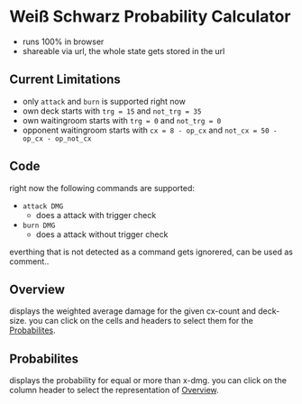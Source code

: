 # Weiß Schwarz Probability Calculator

* runs 100% in browser
* shareable via url, the whole state gets stored in the url

## Current Limitations

* only `attack` and `burn` is supported right now
* own deck starts with `trg = 15` and `not_trg = 35`
* own waitingroom starts with `trg = 0` and `not_trg = 0`
* opponent waitingroom starts with `cx = 8 - op_cx` and `not_cx = 50 - op_cx - op_not_cx`

## Code

right now the following commands are supported:

* `attack DMG`
    * does a attack with trigger check
* `burn DMG`
    * does a attack without trigger check

everthing that is not detected as a command gets ignorered, can be used as comment..

## Overview

displays the weighted average damage for the given cx-count and deck-size.
you can click on the cells and headers to select them for the [Probabilites](#probabilites).

## Probabilites

displays the probability for equal or more than x-dmg.
you can click on the column header to select the representation of [Overview](#overview).
